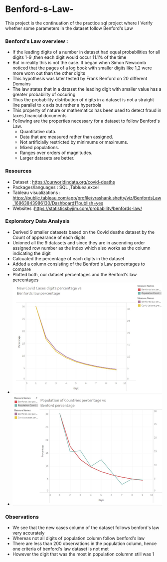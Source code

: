 # Benford-s-Law-
This project is the continuation of the practice sql project where I Verify whether some parameters in the dataset follow Benford's Law 
### Benford's Law overview :
* If the leading digits of a number in dataset had equal probabilities for all digits 1-9 ,then each digit would occur 11.1% of the time 
* But in reality this is not the case. It began when Simon Newcomb noticed that the pages of a log book with smaller digits like 1,2 were more worn out than the other digits 
* This hypothesis was later tested by Frank Benford on 20 different Domains 
* The law states that in a dataset the leading digit with smaller value has a greater probability of occuring 
* Thus the probability distribution of digits in a dataset is not a straight line parallel to x axis but rather a hyperbola
* This property of nature or mathematics has been used to detect fraud in taxes,financial documents
* Following are the properties necessary for a dataset to follow Benford's Law.
  * Quantitative data.
  * Data that are measured rather than assigned.
  * Not artificially restricted by minimums or maximums.
  * Mixed populations.
  * Ranges over orders of magnitudes.
  * Larger datasets are better.
  
### Resources 
* Dataset : https://ourworldindata.org/covid-deaths 
* Packages/languages : SQL ,Tabluea,excel 
* Tableau visualizations : https://public.tableau.com/app/profile/vrashank.shetty/viz/BenfordsLaw_16863843986130/Dashboard1?publish=yes
* Websites :https://statisticsbyjim.com/probability/benfords-law/

### Exploratory Data Analysis 
* Derived 9 smaller datasets based on the Covid deaths dataset by the Count of appearance of each digits
* Unioned all the 9 datasets and since they are in ascending order assigned row number as the index which also works as the column indicating the digit
* Calcuated the percentage of each digits in the dataset
* Added a column consisting of the Benford's Law percentages to compare
* Plotted both, our dataset percentages and the Benford's law percentages
* ![alt text](https://github.com/svrashank/Benford-s-Law-/blob/New/Covid%20cases%20vs%20Benfords%20law.JPG 'New cases vs Benfords law percentage')
* ![alt text](https://github.com/svrashank/Benford-s-Law-/blob/New/Population%20vs%20Benfords%20law.JPG 'Population vs benfords law percentage')

### Observations 
* We see that the new cases column of the dataset follows benford's law very accurately
* Whereas not all digits of  population column follow benford's law
* There are less than 200 observations in the population column, hence one criteria of benford's law dataset is not met
* However the digit that was the most in population columnn still was 1
 




  

